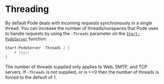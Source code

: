 # Threading

By default Pode deals with incoming requests synchronously in a single thread. You can increase the number of threads/runspaces that Pode uses to handle requests by using the `-Threads` parameter on the [`Start-PodeServer`](../../../Functions/Core/Start-PodeServer) function:

```powershell
Start-PodeServer -Threads 2 {
    # logic
}
```

The number of threads supplied only applies to Web, SMTP, and TCP servers. If `-Threads` is not supplied, or is <=0 then the number of threads is forced to the default of 1.
